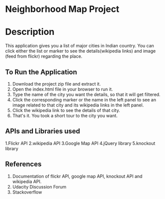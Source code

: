# Neighborhood Map Project


# Description

This application gives you a list of major cities in Indian country. You can click either the list or marker to see the details(wikipedia links) and image (feed from flickr) regarding the place. 


## To Run the Application

1. Download the project zip file and extract it.
2. Open the index.html file in your browser to run it.
3. Type the name of the city you want the details, so that it will get filtered.
4. Click the corresponding marker or the name in the left panel to see an image related to that city and its wikipedia links in the left panel.
5. Click the wikipedia link to see the details of that city.
6. That's it. You took a short tour to the city you want.


## APIs and Libraries used
 
1.Flickr API
2.wikipedia API
3.Google Map API
4.jQuery library
5.knockout library

## References

1. Documentation of flickr API, google map API, knockout API and wikipedia API.
2. Udacity Discussion Forum
3. Stackoverflow

 


